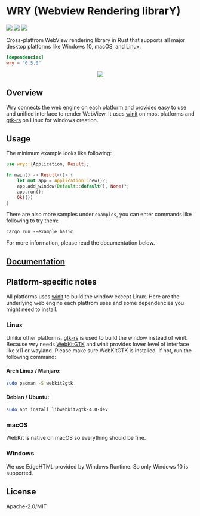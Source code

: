 # WRY (Webview Rendering librarY)

[![](https://img.shields.io/crates/v/wry?style=flat-square)](https://crates.io/crates/wry) [![](https://img.shields.io/docsrs/wry?style=flat-square)](https://docs.rs/wry/) ![](https://img.shields.io/crates/l/wry?style=flat-square)

Cross-platfrom WebView rendering library in Rust that supports all major desktop platforms like Windows 10, macOS, and Linux.

```toml
[dependencies]
wry = "0.5.0"
```

<div align="center">
  <a href="https://gfycat.com/needywetelk">
    <img src="https://thumbs.gfycat.com/NeedyWetElk-size_restricted.gif">
  </a>
</div>

## Overview

Wry connects the web engine on each platform and provides easy to use and unified interface to render WebView. It uses
[winit] on most platforms and [gtk-rs] on Linux for windows creation.

[winit]: https://crates.io/crates/winit
[gtk-rs]: https://crates.io/crates/gtk

## Usage

The minimum example looks like following:

```rust
use wry::{Application, Result};

fn main() -> Result<()> {
    let mut app = Application::new()?;
    app.add_window(Default::default(), None)?;
    app.run();
    Ok(())
}
```

There are also more samples under `examples`, you can enter commands like following to try them:

```
cargo run --example basic
```

For more information, please read the documentation below.

## [Documentation](https://docs.rs/wry)

## Platform-specific notes

All platforms uses [winit](https://github.com/rust-windowing/winit) to build the window except Linux. Here are the underlying web engine each platfrom uses and some dependencies you might need to install.

### Linux

Unlike other platforms, [gtk-rs](https://gtk-rs.org/) is used to build the window instead of winit. Because wry needs [WebKitGTK](https://webkitgtk.org/) and winit provides lower level of interface like x11 or wayland. Please make sure WebKitGTK is installed. If not, run the following command:

#### Arch Linux / Manjaro:

```bash
sudo pacman -S webkit2gtk
```

#### Debian / Ubuntu:

```bash
sudo apt install libwebkit2gtk-4.0-dev
```

### macOS

WebKit is native on macOS so everything should be fine.

### Windows

We use EdgeHTML provided by Windows Runtime. So only Windows 10 is supported.

## License
Apache-2.0/MIT
